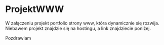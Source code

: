 # ProjektWWW

W załączeniu projekt portfolio strony www, która dynamicznie się rozwija.
Niebawem projekt znajdzie się na hostingu, a link znajdziecie poniżej.

Pozdrawiam
